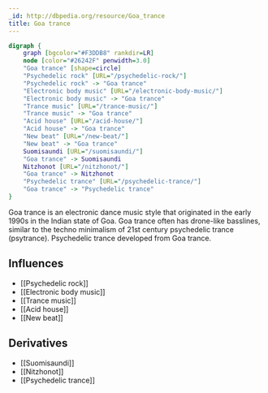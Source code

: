 ```yaml
---
_id: http://dbpedia.org/resource/Goa_trance
title: Goa trance
---
```


```dot
digraph {
	graph [bgcolor="#F3DDB8" rankdir=LR]
	node [color="#26242F" penwidth=3.0]
	"Goa trance" [shape=circle]
	"Psychedelic rock" [URL="/psychedelic-rock/"]
	"Psychedelic rock" -> "Goa trance"
	"Electronic body music" [URL="/electronic-body-music/"]
	"Electronic body music" -> "Goa trance"
	"Trance music" [URL="/trance-music/"]
	"Trance music" -> "Goa trance"
	"Acid house" [URL="/acid-house/"]
	"Acid house" -> "Goa trance"
	"New beat" [URL="/new-beat/"]
	"New beat" -> "Goa trance"
	Suomisaundi [URL="/suomisaundi/"]
	"Goa trance" -> Suomisaundi
	Nitzhonot [URL="/nitzhonot/"]
	"Goa trance" -> Nitzhonot
	"Psychedelic trance" [URL="/psychedelic-trance/"]
	"Goa trance" -> "Psychedelic trance"
}
```

Goa trance is an electronic dance music style that originated in the early 1990s in the Indian state of Goa. Goa trance often has drone-like basslines, similar to the techno minimalism of 21st century psychedelic trance (psytrance). Psychedelic trance developed from Goa trance.

## Influences
- [[Psychedelic rock]]
- [[Electronic body music]]
- [[Trance music]]
- [[Acid house]]
- [[New beat]]

## Derivatives
- [[Suomisaundi]]
- [[Nitzhonot]]
- [[Psychedelic trance]]
